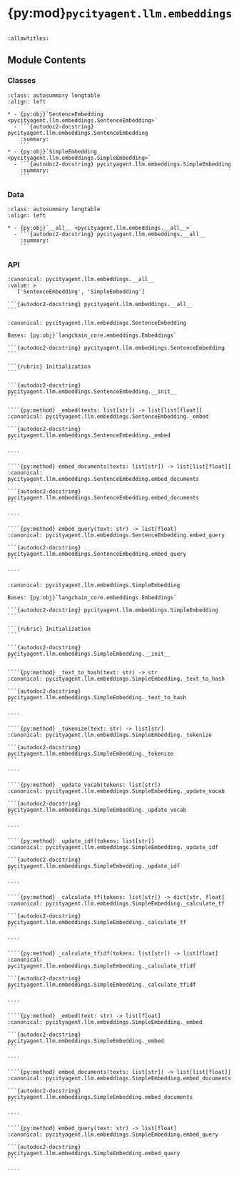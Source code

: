 # {py:mod}`pycityagent.llm.embeddings`

```{py:module} pycityagent.llm.embeddings
```

```{autodoc2-docstring} pycityagent.llm.embeddings
:allowtitles:
```

## Module Contents

### Classes

````{list-table}
:class: autosummary longtable
:align: left

* - {py:obj}`SentenceEmbedding <pycityagent.llm.embeddings.SentenceEmbedding>`
  - ```{autodoc2-docstring} pycityagent.llm.embeddings.SentenceEmbedding
    :summary:
    ```
* - {py:obj}`SimpleEmbedding <pycityagent.llm.embeddings.SimpleEmbedding>`
  - ```{autodoc2-docstring} pycityagent.llm.embeddings.SimpleEmbedding
    :summary:
    ```
````

### Data

````{list-table}
:class: autosummary longtable
:align: left

* - {py:obj}`__all__ <pycityagent.llm.embeddings.__all__>`
  - ```{autodoc2-docstring} pycityagent.llm.embeddings.__all__
    :summary:
    ```
````

### API

````{py:data} __all__
:canonical: pycityagent.llm.embeddings.__all__
:value: >
   ['SentenceEmbedding', 'SimpleEmbedding']

```{autodoc2-docstring} pycityagent.llm.embeddings.__all__
```

````

`````{py:class} SentenceEmbedding(pretrained_model_name_or_path: typing.Union[str, os.PathLike] = 'BAAI/bge-m3', max_seq_len: int = 8192, auto_cuda: bool = False, local_files_only: bool = False, cache_dir: str = './cache', proxies: typing.Optional[dict] = None)
:canonical: pycityagent.llm.embeddings.SentenceEmbedding

Bases: {py:obj}`langchain_core.embeddings.Embeddings`

```{autodoc2-docstring} pycityagent.llm.embeddings.SentenceEmbedding
```

```{rubric} Initialization
```

```{autodoc2-docstring} pycityagent.llm.embeddings.SentenceEmbedding.__init__
```

````{py:method} _embed(texts: list[str]) -> list[list[float]]
:canonical: pycityagent.llm.embeddings.SentenceEmbedding._embed

```{autodoc2-docstring} pycityagent.llm.embeddings.SentenceEmbedding._embed
```

````

````{py:method} embed_documents(texts: list[str]) -> list[list[float]]
:canonical: pycityagent.llm.embeddings.SentenceEmbedding.embed_documents

```{autodoc2-docstring} pycityagent.llm.embeddings.SentenceEmbedding.embed_documents
```

````

````{py:method} embed_query(text: str) -> list[float]
:canonical: pycityagent.llm.embeddings.SentenceEmbedding.embed_query

```{autodoc2-docstring} pycityagent.llm.embeddings.SentenceEmbedding.embed_query
```

````

`````

`````{py:class} SimpleEmbedding(vector_dim: int = 128, cache_size: int = 1000)
:canonical: pycityagent.llm.embeddings.SimpleEmbedding

Bases: {py:obj}`langchain_core.embeddings.Embeddings`

```{autodoc2-docstring} pycityagent.llm.embeddings.SimpleEmbedding
```

```{rubric} Initialization
```

```{autodoc2-docstring} pycityagent.llm.embeddings.SimpleEmbedding.__init__
```

````{py:method} _text_to_hash(text: str) -> str
:canonical: pycityagent.llm.embeddings.SimpleEmbedding._text_to_hash

```{autodoc2-docstring} pycityagent.llm.embeddings.SimpleEmbedding._text_to_hash
```

````

````{py:method} _tokenize(text: str) -> list[str]
:canonical: pycityagent.llm.embeddings.SimpleEmbedding._tokenize

```{autodoc2-docstring} pycityagent.llm.embeddings.SimpleEmbedding._tokenize
```

````

````{py:method} _update_vocab(tokens: list[str])
:canonical: pycityagent.llm.embeddings.SimpleEmbedding._update_vocab

```{autodoc2-docstring} pycityagent.llm.embeddings.SimpleEmbedding._update_vocab
```

````

````{py:method} _update_idf(tokens: list[str])
:canonical: pycityagent.llm.embeddings.SimpleEmbedding._update_idf

```{autodoc2-docstring} pycityagent.llm.embeddings.SimpleEmbedding._update_idf
```

````

````{py:method} _calculate_tf(tokens: list[str]) -> dict[str, float]
:canonical: pycityagent.llm.embeddings.SimpleEmbedding._calculate_tf

```{autodoc2-docstring} pycityagent.llm.embeddings.SimpleEmbedding._calculate_tf
```

````

````{py:method} _calculate_tfidf(tokens: list[str]) -> list[float]
:canonical: pycityagent.llm.embeddings.SimpleEmbedding._calculate_tfidf

```{autodoc2-docstring} pycityagent.llm.embeddings.SimpleEmbedding._calculate_tfidf
```

````

````{py:method} _embed(text: str) -> list[float]
:canonical: pycityagent.llm.embeddings.SimpleEmbedding._embed

```{autodoc2-docstring} pycityagent.llm.embeddings.SimpleEmbedding._embed
```

````

````{py:method} embed_documents(texts: list[str]) -> list[list[float]]
:canonical: pycityagent.llm.embeddings.SimpleEmbedding.embed_documents

```{autodoc2-docstring} pycityagent.llm.embeddings.SimpleEmbedding.embed_documents
```

````

````{py:method} embed_query(text: str) -> list[float]
:canonical: pycityagent.llm.embeddings.SimpleEmbedding.embed_query

```{autodoc2-docstring} pycityagent.llm.embeddings.SimpleEmbedding.embed_query
```

````

`````
